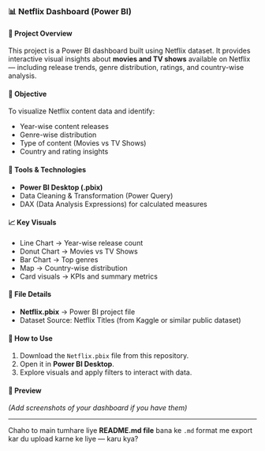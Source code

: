 

### 📊 Netflix Dashboard (Power BI)

#### 📁 Project Overview

This project is a Power BI dashboard built using Netflix dataset.
It provides interactive visual insights about **movies and TV shows** available on Netflix — including release trends, genre distribution, ratings, and country-wise analysis.

#### 🧠 Objective

To visualize Netflix content data and identify:

* Year-wise content releases
* Genre-wise distribution
* Type of content (Movies vs TV Shows)
* Country and rating insights

#### 🧩 Tools & Technologies

* **Power BI Desktop (.pbix)**
* Data Cleaning & Transformation (Power Query)
* DAX (Data Analysis Expressions) for calculated measures

#### 📈 Key Visuals

* Line Chart → Year-wise release count
* Donut Chart → Movies vs TV Shows
* Bar Chart → Top genres
* Map → Country-wise distribution
* Card visuals → KPIs and summary metrics

#### 📂 File Details

* **Netflix.pbix** → Power BI project file
* Dataset Source: Netflix Titles (from Kaggle or similar public dataset)

#### 🚀 How to Use

1. Download the `Netflix.pbix` file from this repository.
2. Open it in **Power BI Desktop**.
3. Explore visuals and apply filters to interact with data.

#### 📸 Preview

*(Add screenshots of your dashboard if you have them)*

---

Chaho to main tumhare liye **README.md file** bana ke `.md` format me export kar du upload karne ke liye — karu kya?
